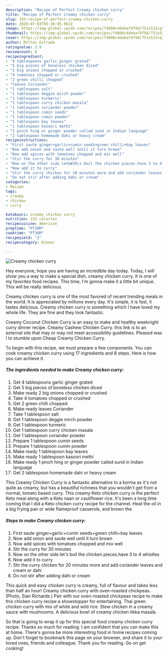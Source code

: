 ```yaml
---
description: "Recipe of Perfect Creamy chicken curry"
title: "Recipe of Perfect Creamy chicken curry"
slug: 193-recipe-of-perfect-creamy-chicken-curry
date: 2020-07-03T05:38:05.962Z
image: https://img-global.cpcdn.com/recipes/f4000c4debaf4f9d/751x532cq70/creamy-chicken-curry-recipe-main-photo.jpg
thumbnail: https://img-global.cpcdn.com/recipes/f4000c4debaf4f9d/751x532cq70/creamy-chicken-curry-recipe-main-photo.jpg
cover: https://img-global.cpcdn.com/recipes/f4000c4debaf4f9d/751x532cq70/creamy-chicken-curry-recipe-main-photo.jpg
author: Milton Estrada
ratingvalue: 3.9
reviewcount: 8
recipeingredient:
- "4 tablespoons garlic ginger grated"
- "5 big pieces of boneless chicken diced"
- "2 big onions chopped or crushed"
- "4 tomatoes chopped or crushed"
- "2 green chilli chopped"
- "leaves Coriander"
- "1 tablespoon salt"
- "1 tablespoon deggie mirch powder"
- "1 tablespoon turmeric"
- "1 tablespoon curry chicken masala"
- "1 tablespoon coriander powder"
- "1 tablespoon cumin seeds"
- "1 tablespoon cumin powder"
- "1 tablespoon bay leaves"
- "1 tablespoon kasoori methi"
- "1 pinch hing or ginger powder called sund in Indian language"
- "2 tablespoon homemade dahi or heavy cream"
recipeinstructions:
- "First saute ginger+garlic+cumin seeds+green chilli+bay leaves"
- "Now add onion and saute well until it turn brown"
- "Now add spices with tomatoes chopped and mix well"
- "Stir the curry for 30 minutes"
- "Now on the other side let&#39;s boil the chicken pieces.have 3 to 4 whistles"
- "Now add it to curry"
- "Stir the curry chicken for 20 minutes more and add coriander leaves and cream or dahi"
- "Do not stir after adding dahi or cream"
categories:
- Recipe
tags:
- creamy
- chicken
- curry

katakunci: creamy chicken curry 
nutrition: 233 calories
recipecuisine: American
preptime: "PT20M"
cooktime: "PT36M"
recipeyield: "2"
recipecategory: Dinner

---
```



![Creamy chicken curry](https://img-global.cpcdn.com/recipes/f4000c4debaf4f9d/751x532cq70/creamy-chicken-curry-recipe-main-photo.jpg)

Hey everyone, hope you are having an incredible day today. Today, I will show you a way to make a special dish, creamy chicken curry. It is one of my favorites food recipes. This time, I'm gonna make it a little bit unique. This will be really delicious.

Creamy chicken curry is one of the most favored of recent trending meals in the world. It is appreciated by millions every day. It's simple, it is fast, it tastes delicious. Creamy chicken curry is something which I have loved my whole life. They are fine and they look fantastic.

Creamy Coconut Chicken Curry is an easy to make and healthy weeknight curry dinner recipe. Creamy Cashew Chicken Curry. this link is to an external site that may or may not meet accessibility guidelines. Pleased was I to stumble upon Cheap Creamy Chicken Curry.


To begin with this recipe, we must prepare a few components. You can cook creamy chicken curry using 17 ingredients and 8 steps. Here is how you can achieve it.

<!--inarticleads1-->

##### The ingredients needed to make Creamy chicken curry:

1. Get 4 tablespoons garlic ginger grated
1. Get 5 big pieces of boneless chicken diced
1. Make ready 2 big onions chopped or crushed
1. Take 4 tomatoes chopped or crushed
1. Get 2 green chilli chopped
1. Make ready leaves Coriander
1. Take 1 tablespoon salt
1. Get 1 tablespoon deggie mirch powder
1. Get 1 tablespoon turmeric
1. Get 1 tablespoon curry chicken masala
1. Get 1 tablespoon coriander powder
1. Prepare 1 tablespoon cumin seeds
1. Prepare 1 tablespoon cumin powder
1. Make ready 1 tablespoon bay leaves
1. Make ready 1 tablespoon kasoori methi
1. Make ready 1 pinch hing or ginger powder called sund in Indian language
1. Get 2 tablespoon homemade dahi or heavy cream


This Creamy Chicken Curry is a fantastic alternative to a korma as it&#39;s not quite as creamy, but has a beautiful richness that you wouldn&#39;t get from a normal, tomato based curry. This creamy Keto chicken curry is the perfect Keto meal along with a Keto naan or cauliflower rice. It&#39;s been a long time coming that I did a Keto chicken curry recipe for the channel. Heat the oil in a big frying pan or wide flameproof casserole, and brown the. 

<!--inarticleads2-->

##### Steps to make Creamy chicken curry:

1. First saute ginger+garlic+cumin seeds+green chilli+bay leaves
1. Now add onion and saute well until it turn brown
1. Now add spices with tomatoes chopped and mix well
1. Stir the curry for 30 minutes
1. Now on the other side let&#39;s boil the chicken pieces.have 3 to 4 whistles
1. Now add it to curry
1. Stir the curry chicken for 20 minutes more and add coriander leaves and cream or dahi
1. Do not stir after adding dahi or cream


This quick and easy chicken curry is creamy, full of flavour and takes less than half an hour! Creamy chicken curry with oven-roasted chickpeas. (Photo, Sian Richards.) Pair with our oven-roasted chickpeas recipe to make this chicken curry recipe a showstopper for entertaining. Thai green chicken curry with mix of white and wild rice. Stew chicken in a creamy sauce with mushrooms. A delicious bowl of creamy chicken tikka masala. 

So that is going to wrap it up for this special food creamy chicken curry recipe. Thanks so much for reading. I am confident that you can make this at home. There's gonna be more interesting food in home recipes coming up. Don't forget to bookmark this page on your browser, and share it to your loved ones, friends and colleague. Thank you for reading. Go on get cooking!
